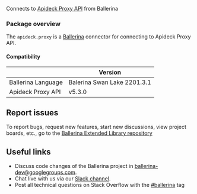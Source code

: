 
Connects to [Apideck Proxy API](https://www.apideck.com/lead-api) from Ballerina

### Package overview

The `apideck.proxy` is a [Ballerina](https://ballerina.io/) connector for connecting to Apideck Proxy API.

#### Compatibility
|                       | Version                  |
|-----------------------|--------------------------|
| Ballerina Language    | Balerina Swan Lake 2201.3.1|
| Apideck Proxy API     | v5.3.0                   |

## Report issues
To report bugs, request new features, start new discussions, view project boards, etc., go to the [Ballerina Extended Library repository](https://github.com/ballerina-platform/ballerina-extended-library)

## Useful links
- Discuss code changes of the Ballerina project in [ballerina-dev@googlegroups.com](mailto:ballerina-dev@googlegroups.com).
- Chat live with us via our [Slack channel](https://ballerina.io/community/slack/).
- Post all technical questions on Stack Overflow with the [#ballerina](https://stackoverflow.com/questions/tagged/ballerina) tag
